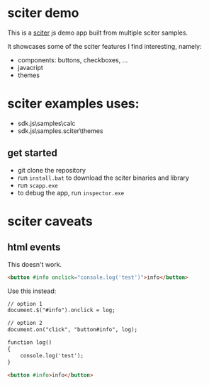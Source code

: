 # sciter demo

This is a [sciter](https://sciter.com/) js demo app built from multiple sciter samples.

It showcases some of the sciter features I find interesting, namely:
- components: buttons, checkboxes, ...
- javacript
- themes

# sciter examples uses:
- sdk.js\samples\calc
- sdk.js\samples.sciter\themes

## get started

- git clone the repository
- run `install.bat` to download the sciter binaries and library
- run `scapp.exe`
- to debug the app, run `inspector.exe`

# sciter caveats

## html events

This doesn't work.

```html
<button #info onclick="console.log('test')">info</button>
```

Use this instead:

```html
// option 1
document.$("#info").onclick = log;

// option 2
document.on("click", "button#info", log);

function log()
{
    console.log('test');
}

<button #info>info</button>
```
